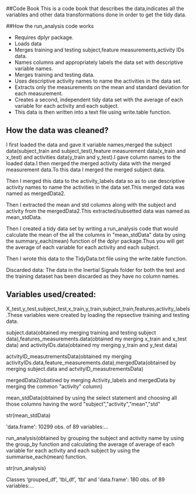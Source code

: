 ##Code Book
This is a code book that describes the data,indicates all the variables and other data transformations done in order to get the tidy data.

##How the run_analysis code works
- Requires dplyr package.
- Loads data
- Merges training and testing subject,feature measurements,activity IDs data.
- Names columns and appropriately labels the data set with descriptive variable names.
- Merges training and testing data.
- Uses descriptive activity names to name the activities in the data set.
- Extracts only the measurements on the mean and standard deviation for each measurement.
- Creates a second, independent tidy data set with the average of each variable for each activity and each subject.
- This data is then written into a text file using write.table function.

## How the data was cleaned?
I first loaded the data and gave it variable names,merged the subject data(subject_train and subject_test),feature measurement data(x_train and x_test) and activities data(y_train and y_test).I gave column names to the loaded data.I then merged the merged activity data with the merged measurement data.To this data I merged the merged subject data.

Then I merged this data to the activity_labels data so as to use descriptive activity names to name the activities in the data set.This merged data was named as mergedData2.

Then I extracted the mean and std columns along with the subject and activity from the mergedData2.This extracted/subsetted data was named as mean_stdData.

Then I created a tidy data set by writing a run_analysis code that would calculate the mean of the all the columns in "mean_stdData" data by using the summary_each(mean) function of the dplyr package.Thus you will get the average of each variable for each activity and each subject.

Then I wrote this data to the TidyData.txt file using the write.table function.

Discarded data:
The data in the Inertial Signals folder for both the test and the training dataset has been discarded as they have no column names.

## Variables used/created:
X_test,y_test,subject_test,x_train,y_train,subject_train,features,activity_labels.These variables were created by loading the repsective training and testing data.

subject.data(obtained my merging training and testing subject data),features_measurements.data(obtained my merging x_train and x_test data) and activityIDs.data(obtained my merging y_train and y_test data)

actvityID_measutrementsData(obtained my merging activityIDs.data,feature_measurements.data),mergedData(obtained by merging subject.data and actvityID_measutrementsData)

mergedData2(obatined by merging Activity_labels and mergedData by merging the common "activity" column)

mean_stdData(obtained by using the select statement and choosing all those columns having the word "subject","activity","mean","std"

str(mean_stdData)

'data.frame':	10299 obs. of  89 variables:...

run_analysis(obtained by grouping the subject and activity name by using the group_by function and calculating the average of average of each variable for each activity and each subject by using the summarise_each(mean) function.

str(run_analysis)

Classes ‘grouped_df’, ‘tbl_df’, ‘tbl’ and 'data.frame':	180 obs. of  89 variables:...





